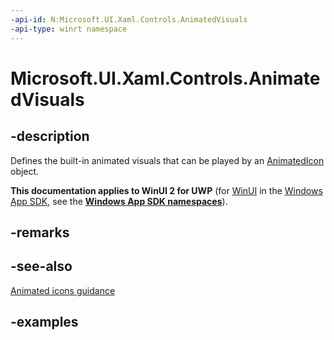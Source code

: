 ```yaml
---
-api-id: N:Microsoft.UI.Xaml.Controls.AnimatedVisuals
-api-type: winrt namespace
---
```


# Microsoft.UI.Xaml.Controls.AnimatedVisuals

## -description

Defines the built-in animated visuals that can be played by an [AnimatedIcon](../microsoft.ui.xaml.controls/animatedicon.md) object.

**This documentation applies to WinUI 2 for UWP** (for [WinUI](/windows/apps/winui/winui3/) in the [Windows App SDK](/windows/apps/windows-app-sdk/), see the **[Windows App SDK namespaces](/windows/windows-app-sdk/api/winrt/)**).

## -remarks

## -see-also

[Animated icons guidance](/windows/apps/design/controls/animated-icon)

## -examples
